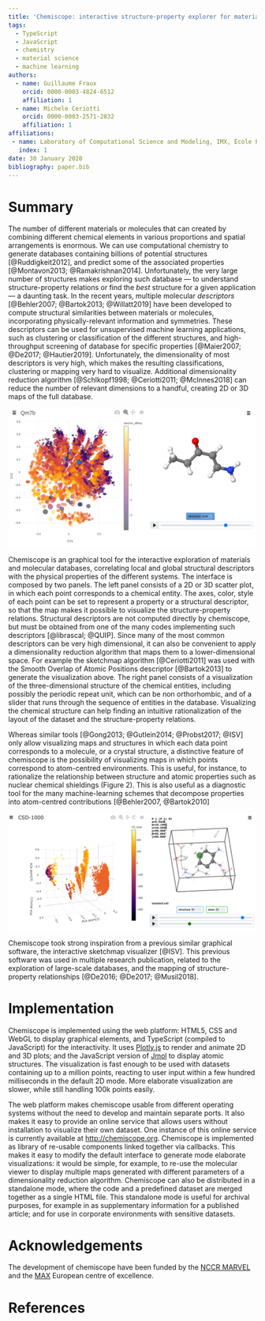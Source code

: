 ```yaml
---
title: 'Chemiscope: interactive structure-property explorer for materials and molecules'
tags:
  - TypeScript
  - JavaScript
  - chemistry
  - material science
  - machine learning
authors:
  - name: Guillaume Fraux
    orcid: 0000-0003-4824-6512
    affiliation: 1
  - name: Michele Ceriotti
    orcid: 0000-0003-2571-2832
    affiliation: 1
affiliations:
 - name: Laboratory of Computational Science and Modeling, IMX, École Polytechnique Fédérale de Lausanne, 1015 Lausanne, Switzerland
   index: 1
date: 30 January 2020
bibliography: paper.bib
---
```


# Summary

The number of different materials or molecules that can created by combining
different chemical elements in various proportions and spatial arrangements is
enormous. We can use computational chemistry to generate databases containing
billions of potential structures [@Ruddigkeit2012], and predict some of the
associated properties [@Montavon2013; @Ramakrishnan2014]. Unfortunately, the
very large number of structures makes exploring such database — to understand
structure-property relations or find the *best* structure for a given
application — a daunting task. In the recent years, multiple molecular
*descriptors* [@Behler2007; @Bartok2013; @Willatt2019] have been developed to
compute structural similarities between materials or molecules, incorporating
physically-relevant information and symmetries. These descriptors can be used
for unsupervised machine learning applications, such as clustering or
classification of the different structures, and high-throughput screening of
database for specific properties [@Maier2007; @De2017; @Hautier2019].
Unfortunately, the dimensionality of most descriptors is very high, which makes
the resulting classifications, clustering or mapping very hard to visualize.
Additional dimensionality reduction algorithm [@Schlkopf1998; @Ceriotti2011;
@McInnes2018] can reduce the number of relevant dimensions to a handful,
creating 2D or 3D maps of the full database.

![The Qm7b database [@Montavon2013] visualized with chemiscope](screenshot.png)

Chemiscope is an graphical tool for the interactive exploration of materials and
molecular databases, correlating local and global structural descriptors with
the physical properties of the different systems. The interface is composed by
two panels. The left panel consists of a 2D or 3D scatter plot, in which each
point corresponds to a chemical entity. The axes, color, style of each point can
be set to represent a property or a structural descriptor, so that the map makes
it possible to visualize the structure-property relations. Structural
descriptors are not computed directly by chemiscope, but must be obtained from
one of the many codes implementing such descriptors [@librascal; @QUIP].
Since many of the most common descriptors can be very high dimensional, it can
also be convenient to apply a dimensionality reduction algorithm that maps them
to a lower-dimensional space. For example the sketchmap algorithm
[@Ceriotti2011] was used with the Smooth Overlap of Atomic Positions descriptor
[@Bartok2013] to generate the visualization above. The right panel consists of a
visualization of the three-dimensional structure of the chemical entities,
including possibly the periodic repeat unit, which can be non orthorhombic, and
of a slider that runs through the sequence of entities in the database.
Visualizing the chemical structure can help finding an intuitive rationalization
of the layout of the dataset and the structure-property relations.

Whereas similar tools [@Gong2013; @Gutlein2014; @Probst2017; @ISV] only allow
visualizing maps and structures in which each data point corresponds to a
molecule, or a crystal  structure, a distinctive feature of chemiscope is the
possibility of visualizing maps in which points correspond to atom-centred
environments. This is useful, for instance, to rationalize the relationship
between structure and atomic properties such as nuclear chemical shieldings
(Figure 2). This is also useful as a diagnostic tool for the many
machine-learning schemes that decompose properties into atom-centred
contributions [@Behler2007, @Bartok2010]


![Database of chemical shielding [@Paruzzo2018] in chemiscope showing the use of a 3D plot and atomic environments highlighting](./screenshot-3d.png)

Chemiscope took strong inspiration from a previous similar graphical software,
the interactive sketchmap visualizer [@ISV]. This previous software was used in
multiple research publication, related to the exploration of large-scale
databases, and the mapping of structure-property relationships [@De2016;
@De2017; @Musil2018].

# Implementation

Chemiscope is implemented using the web platform: HTML5, CSS and WebGL to
display graphical elements, and TypeScript (compiled to JavaScript) for the
interactivity. It uses [Plotly.js](https://plot.ly/javascript/) to render and
animate 2D and 3D plots; and the JavaScript version of [Jmol](http://jmol.org/)
to display atomic structures. The visualization is fast enough to be used with
datasets containing up to a million points, reacting to user input within a few
hundred milliseconds in the default 2D mode. More elaborate visualization are
slower, while still handling 100k points easily.

The web platform makes chemiscope usable from different operating systems
without the need to develop and maintain separate ports. It also makes it easy
to provide an online service that allows users without installation to visualize
their own dataset. One instance of this online service is currently available at
http://chemiscope.org. Chemiscope is implemented as library of re-usable
components linked together via callbacks. This makes it easy to modify the
default interface to generate mode elaborate visualizations: it would be simple,
for example, to re-use the molecular viewer to display multiple maps generated
with different parameters of a dimensionality reduction algorithm. Chemiscope
can also be distributed in a standalone mode, where the code and a predefined
dataset are merged together as a single HTML file. This standalone mode is
useful for archival purposes, for example in as supplementary information for a
published article; and for use in corporate environments with sensitive
datasets.

# Acknowledgements

The development of chemiscope have been funded by the [NCCR
MARVEL](http://nccr-marvel.ch/) and the [MAX](http://max-centre.eu/) European
centre of excellence.

# References
